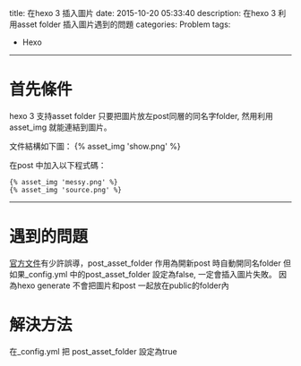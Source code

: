 title: 在hexo 3 插入圖片
date: 2015-10-20 05:33:40
description: 在hexo 3 利用asset folder 插入圖片遇到的問題
categories: Problem
tags:
- Hexo
---

# 首先條件
hexo 3 支持asset folder
只要把圖片放左post同層的同名字folder, 然用利用asset_img 就能連結到圖片。

文件結構如下圖：
{% asset_img 'show.png' %}

在post 中加入以下程式碼：
```
{% asset_img 'messy.png' %}
{% asset_img 'source.png' %}
```

------

# 遇到的問題
[官方文件](https://hexo.io/docs/asset-folders.html)有少許誤導，post_asset_folder 作用為開新post 時自動開同名folder
但如果_config.yml 中的post_asset_folder 設定為false, 一定會插入圖片失敗。
因為hexo generate 不會把圖片和post 一起放在public的folder內

# 解決方法
在_config.yml 把 post_asset_folder 設定為true
